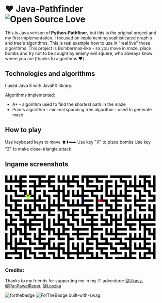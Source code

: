 # :heart: Java-Pathfinder ![Open Source Love](https://badges.frapsoft.com/os/mit/mit.svg?v=102) 
This is Java verison of **Python-Pathfiner**, but this is the original project and my first implementation. I focused on implementing sophisticated graph's and tree's algorithms. This is real example how to use in "real live" those algorithms. This project is Bomberman-like - so you move in maze, place bombs and try not to be cought by enemy evil squere, who alweays know where you are (thanks to algorithms :heart:)

## Technologies and algorithms 
I used Java 8 with JavaFX library. 

Algorithms implemented: 
- A* - algorithm used to find the shortest path in the maze
- Prim's algorithm - minimal spanding tree algorithm - used to generate maze

## How to play
Use keyboard keys to move :arrow_up::arrow_down::arrow_left::arrow_right:
Use key "X" to place bombs
Use key "Z" to make close-triangle attack 
## Ingame screenshots
![ingame_gameplay_creen](https://github.com/wasyl078/Java-Pathfinder/blob/master/NewGame/Screenshots/ingame_screen.png)
### Credits:
Thanks to my friends for supporting me in my IT adventure: 
 [@Ukasz](https://github.com/Ukasz09), [@PanPawelRaper](https://github.com/PRZYPRAWA), [@Loszka](https://github.com/M1loseph)
 
 
 ![forthebadge](https://forthebadge.com/images/badges/built-with-love.svg) ![ForTheBadge built-with-swag](http://ForTheBadge.com/images/badges/built-with-swag.svg)
